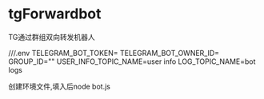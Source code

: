 # tgForwardbot
 TG通过群组双向转发机器人

///.env
TELEGRAM_BOT_TOKEN=
TELEGRAM_BOT_OWNER_ID=
GROUP_ID=""
USER_INFO_TOPIC_NAME=user info
LOG_TOPIC_NAME=bot logs

创建环境文件,填入后node bot.js
